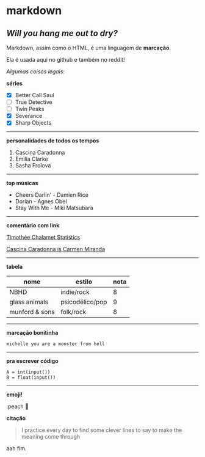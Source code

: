 # markdown

## *Will you hang me out to dry?*

Markdown, assim como o HTML, é uma linguagem de **marcação**.

Ela é usada aqui no github e também no reddit!

*Algumas coisas legais:*

**séries**

- [x] Better Call Saul
- [ ] True Detective
- [ ] Twin Peaks
- [x] Severance
- [x] Sharp Objects

---

**personalidades de todos os tempos**

1. Cascina Caradonna
2. Emilia Clarke
3. Sasha Frolova

---

**top músicas**

* Cheers Darlin' - Damien Rice
* Dorian - Agnes Obel
* Stay With Me - Miki Matsubara

---

**comentário com link**

[Timothée Chalamet Statistics](https://www.youtube.com/watch?v=BvWefB4NGGI)

[Cascina Caradonna is Carmen Miranda](https://www.youtube.com/watch?v=EKaAl8J80as)

---

**tabela**

nome | estilo | nota
---|---|---|
NBHD | indie/rock | 8
glass animals | psicodélico/pop | 9
munford & sons | folk/rock | 8

---

**marcação bonitinha**

`michelle you are a monster from hell`

---

**pra escrever código**

```
A = int(input())
B = float(input())
```

---

**emoji!**

:peach 🍑

**citação**

> I practice every day to find some clever lines to say to make the meaning come through

aah fim.
